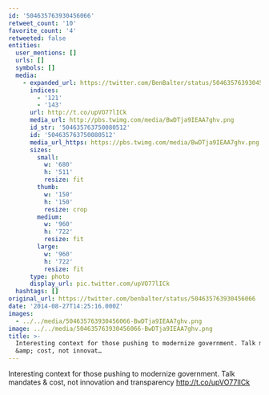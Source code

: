 ```yaml
---
id: '504635763930456066'
retweet_count: '10'
favorite_count: '4'
retweeted: false
entities:
  user_mentions: []
  urls: []
  symbols: []
  media:
    - expanded_url: https://twitter.com/BenBalter/status/504635763930456066/photo/1
      indices:
        - '121'
        - '143'
      url: http://t.co/upVO77lICk
      media_url: http://pbs.twimg.com/media/BwDTja9IEAA7ghv.png
      id_str: '504635763750080512'
      id: '504635763750080512'
      media_url_https: https://pbs.twimg.com/media/BwDTja9IEAA7ghv.png
      sizes:
        small:
          w: '680'
          h: '511'
          resize: fit
        thumb:
          w: '150'
          h: '150'
          resize: crop
        medium:
          w: '960'
          h: '722'
          resize: fit
        large:
          w: '960'
          h: '722'
          resize: fit
      type: photo
      display_url: pic.twitter.com/upVO77lICk
  hashtags: []
original_url: https://twitter.com/benbalter/status/504635763930456066
date: '2014-08-27T14:25:16.000Z'
images:
  - ../../media/504635763930456066-BwDTja9IEAA7ghv.png
image: ../../media/504635763930456066-BwDTja9IEAA7ghv.png
title: >-
  Interesting context for those pushing to modernize government. Talk mandates
  &amp; cost, not innovat…
---
```


Interesting context for those pushing to modernize government. Talk mandates &amp; cost, not innovation and transparency http://t.co/upVO77lICk
